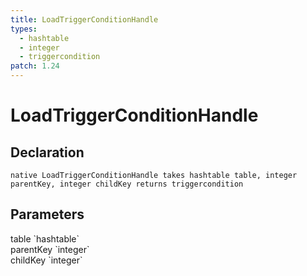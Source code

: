```yaml
---
title: LoadTriggerConditionHandle
types:
  - hashtable
  - integer
  - triggercondition
patch: 1.24
---
```


# LoadTriggerConditionHandle

## Declaration

```
native LoadTriggerConditionHandle takes hashtable table, integer parentKey, integer childKey returns triggercondition
```

## Parameters
<dl>
  <dt>table `hashtable`</dt>
  <dd></dd>

  <dt>parentKey `integer`</dt>
  <dd></dd>

  <dt>childKey `integer`</dt>
  <dd></dd>
</dl>